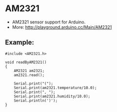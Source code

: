 # AM2321

- AM2321 sensor support for Arduino. 
- More: http://playground.arduino.cc/Main/AM2321

## Example:

	#include <AM2321.h>
	
	void readByAM2321()
	{
		AM2321 am2321;
		am2321.read();
	
	    Serial.print("(");
	    Serial.print(am2321.temperature/10.0);
	    Serial.print(", ");
	    Serial.print(am2321.humidity/10.0);
	    Serial.println(')');
	}
